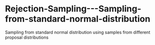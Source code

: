 # Rejection-Sampling---Sampling-from-standard-normal-distribution
Sampling from standard normal distribution using samples from different proposal distributions
